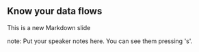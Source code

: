 ##  Know your data flows

This is a new Markdown slide

note:
    Put your speaker notes here.
    You can see them pressing 's'.
